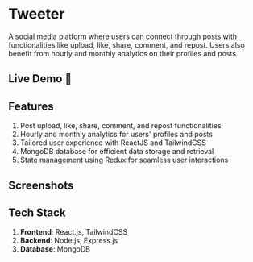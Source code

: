 # Tweeter

A social media platform where users can connect through posts with functionalities like upload, like, share, comment, and repost. Users also benefit from hourly and monthly analytics on their profiles and posts.

## Live Demo 🔴



## Features

1. Post upload, like, share, comment, and repost functionalities
2. Hourly and monthly analytics for users' profiles and posts
3. Tailored user experience with ReactJS and TailwindCSS
4. MongoDB database for efficient data storage and retrieval
5. State management using Redux for seamless user interactions

## Screenshots

## Tech Stack

1. **Frontend**: React.js, TailwindCSS
2. **Backend**: Node.js, Express.js
3. **Database**: MongoDB
